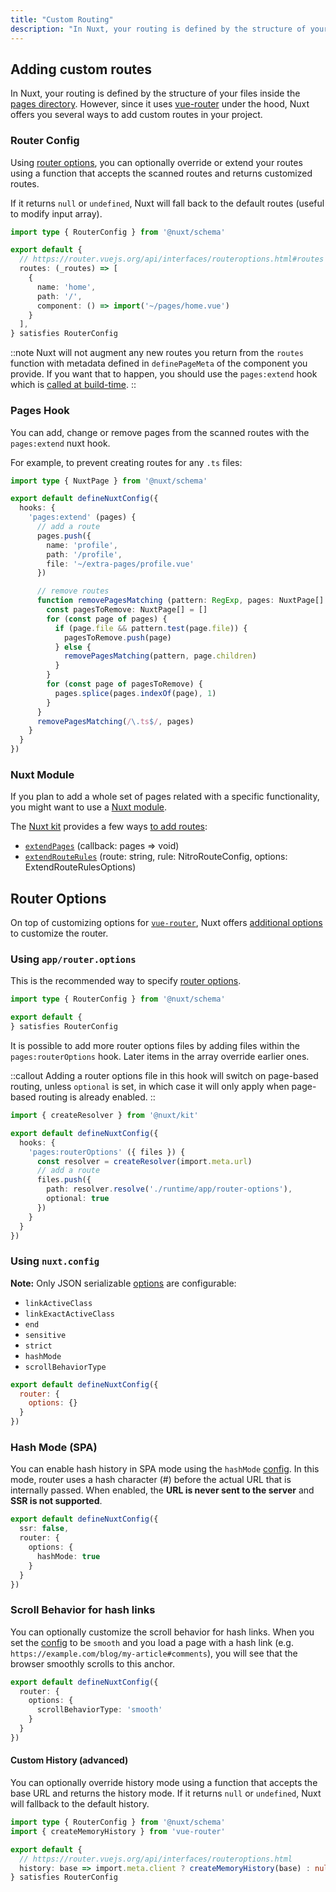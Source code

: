```yaml
---
title: "Custom Routing"
description: "In Nuxt, your routing is defined by the structure of your files inside the pages directory. However, since it uses vue-router under the hood, Nuxt offers you several ways to add custom routes in your project."
---
```


## Adding custom routes

In Nuxt, your routing is defined by the structure of your files inside the [pages directory](/docs/guide/directory-structure/pages). However, since it uses [vue-router](https://router.vuejs.org) under the hood, Nuxt offers you several ways to add custom routes in your project.

### Router Config

Using [router options](/docs/guide/recipes/custom-routing#router-options), you can optionally override or extend your routes using a function that accepts the scanned routes and returns customized routes.

If it returns `null` or `undefined`, Nuxt will fall back to the default routes (useful to modify input array).

```ts [app/router.options.ts]
import type { RouterConfig } from '@nuxt/schema'

export default {
  // https://router.vuejs.org/api/interfaces/routeroptions.html#routes
  routes: (_routes) => [
    {
      name: 'home',
      path: '/',
      component: () => import('~/pages/home.vue')
    }
  ],
} satisfies RouterConfig
```

::note
Nuxt will not augment any new routes you return from the `routes` function with metadata defined in `definePageMeta` of the component you provide. If you want that to happen, you should use the `pages:extend` hook which is [called at build-time](/docs/api/advanced/hooks#nuxt-hooks-build-time).
::

### Pages Hook

You can add, change or remove pages from the scanned routes with the `pages:extend` nuxt hook.

For example, to prevent creating routes for any `.ts` files:

```ts [nuxt.config.ts]
import type { NuxtPage } from '@nuxt/schema'

export default defineNuxtConfig({
  hooks: {
    'pages:extend' (pages) {
      // add a route
      pages.push({
        name: 'profile',
        path: '/profile',
        file: '~/extra-pages/profile.vue'
      })

      // remove routes
      function removePagesMatching (pattern: RegExp, pages: NuxtPage[] = []) {
        const pagesToRemove: NuxtPage[] = []
        for (const page of pages) {
          if (page.file && pattern.test(page.file)) {
            pagesToRemove.push(page)
          } else {
            removePagesMatching(pattern, page.children)
          }
        }
        for (const page of pagesToRemove) {
          pages.splice(pages.indexOf(page), 1)
        }
      }
      removePagesMatching(/\.ts$/, pages)
    }
  }
})
```

### Nuxt Module

If you plan to add a whole set of pages related with a specific functionality, you might want to use a [Nuxt module](/modules).

The [Nuxt kit](/docs/guide/going-further/kit) provides a few ways [to add routes](/docs/api/kit/pages):
- [`extendPages`](/docs/api/kit/pages#extendpages) (callback: pages => void)
- [`extendRouteRules`](/docs/api/kit/pages#extendrouterules) (route: string, rule: NitroRouteConfig, options: ExtendRouteRulesOptions)

## Router Options

On top of customizing options for [`vue-router`](https://router.vuejs.org/api/interfaces/routeroptions.html), Nuxt offers [additional options](/docs/api/nuxt-config#router) to customize the router.

### Using `app/router.options`

This is the recommended way to specify [router options](/docs/api/nuxt-config#router).

```ts [app/router.options.ts]
import type { RouterConfig } from '@nuxt/schema'

export default {
} satisfies RouterConfig
```

It is possible to add more router options files by adding files within the `pages:routerOptions` hook. Later items in the array override earlier ones.

::callout
Adding a router options file in this hook will switch on page-based routing, unless `optional` is set, in which case it will only apply when page-based routing is already enabled.
::

```ts [nuxt.config.ts]
import { createResolver } from '@nuxt/kit'

export default defineNuxtConfig({
  hooks: {
    'pages:routerOptions' ({ files }) {
      const resolver = createResolver(import.meta.url)
      // add a route
      files.push({
        path: resolver.resolve('./runtime/app/router-options'),
        optional: true
      })
    }
  }
})
```

### Using `nuxt.config`

**Note:** Only JSON serializable [options](/docs/api/nuxt-config#router) are configurable:

- `linkActiveClass`
- `linkExactActiveClass`
- `end`
- `sensitive`
- `strict`
- `hashMode`
- `scrollBehaviorType`

```js [nuxt.config]
export default defineNuxtConfig({
  router: {
    options: {}
  }
})
```

### Hash Mode (SPA)

You can enable hash history in SPA mode using the `hashMode` [config](/docs/api/nuxt-config#router). In this mode, router uses a hash character (#) before the actual URL that is internally passed. When enabled, the **URL is never sent to the server** and **SSR is not supported**.

```ts [nuxt.config.ts]
export default defineNuxtConfig({
  ssr: false,
  router: {
    options: {
      hashMode: true
    }
  }
})
```

### Scroll Behavior for hash links

You can optionally customize the scroll behavior for hash links. When you set the [config](/docs/api/nuxt-config#router) to be `smooth` and you load a page with a hash link (e.g. `https://example.com/blog/my-article#comments`), you will see that the browser smoothly scrolls to this anchor.

```ts [nuxt.config.ts]
export default defineNuxtConfig({
  router: {
    options: {
      scrollBehaviorType: 'smooth'
    }
  }
})
```

#### Custom History (advanced)

You can optionally override history mode using a function that accepts the base URL and returns the history mode. If it returns `null` or `undefined`, Nuxt will fallback to the default history.

```ts [app/router.options.ts]
import type { RouterConfig } from '@nuxt/schema'
import { createMemoryHistory } from 'vue-router'

export default {
  // https://router.vuejs.org/api/interfaces/routeroptions.html
  history: base => import.meta.client ? createMemoryHistory(base) : null /* default */
} satisfies RouterConfig
```
